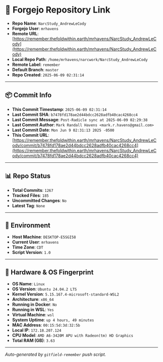 # 🔗 Forgejo Repository Link

- **Repo Name**: `NarcStudy_AndrewLeCody`
- **Forgejo User**: `mrhavens`
- **Remote URL**: [https://remember.thefoldwithin.earth/mrhavens/NarcStudy_AndrewLeCody](https://remember.thefoldwithin.earth/mrhavens/NarcStudy_AndrewLeCody)
- **Local Repo Path**: `/home/mrhavens/narcwork/NarcStudy_AndrewLeCody`
- **Remote Label**: `remember`
- **Default Branch**: `master`
- **Repo Created**: `2025-06-09 02:31:14`

---

## 📦 Commit Info

- **This Commit Timestamp**: `2025-06-09 02:31:14`
- **Last Commit SHA**: `b7478fd178ae2d44bdcc2628adfb40cac4268cc4`
- **Last Commit Message**: `Post-Radicle sync at 2025-06-09 02:29:38`
- **Last Commit Author**: `Mark Randall Havens <mark.r.havens@gmail.com>`
- **Last Commit Date**: `Mon Jun 9 02:31:13 2025 -0500`
- **This Commit URL**: [https://remember.thefoldwithin.earth/mrhavens/NarcStudy_AndrewLeCody/commit/b7478fd178ae2d44bdcc2628adfb40cac4268cc4](https://remember.thefoldwithin.earth/mrhavens/NarcStudy_AndrewLeCody/commit/b7478fd178ae2d44bdcc2628adfb40cac4268cc4)

---

## 📊 Repo Status

- **Total Commits**: `1267`
- **Tracked Files**: `185`
- **Uncommitted Changes**: `No`
- **Latest Tag**: `None`

---

## 🧭 Environment

- **Host Machine**: `DESKTOP-E5SGI58`
- **Current User**: `mrhavens`
- **Time Zone**: `CDT`
- **Script Version**: `1.0`

---

## 🧬 Hardware & OS Fingerprint

- **OS Name**: `Linux`
- **OS Version**: `Ubuntu 24.04.2 LTS`
- **Kernel Version**: `5.15.167.4-microsoft-standard-WSL2`
- **Architecture**: `x86_64`
- **Running in Docker**: `No`
- **Running in WSL**: `Yes`
- **Virtual Machine**: `wsl`
- **System Uptime**: `up 4 hours, 49 minutes`
- **MAC Address**: `00:15:5d:3d:32:5b`
- **Local IP**: `172.18.207.124`
- **CPU Model**: `AMD A6-3420M APU with Radeon(tm) HD Graphics`
- **Total RAM (GB)**: `3.63`

---

_Auto-generated by `gitfield-remember` push script._
